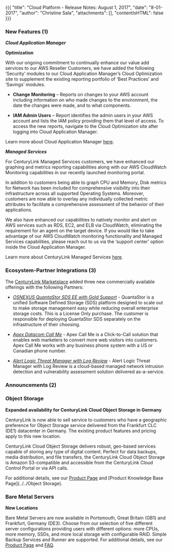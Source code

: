 {{{
"title": "Cloud Platform - Release Notes: August 1, 2017",
"date": "8-01-2017",
"author": "Christine Sala",
"attachments": [],
"contentIsHTML": false
}}}

### New Features (1)

***Cloud Application Manager***

**Optimization**

With our ongoing commitment to continually enhance our value add services to our AWS Reseller Customers, we have added the following ‘Security’ modules to our Cloud Application Manager’s Cloud Optimization site to supplement the existing reporting portfolio of ‘Best Practices’ and ‘Savings’ modules.                                                                                                                    
* **Change Monitoring** – Reports on changes to your AWS account including information on who made changes to the environment, the date the changes were made, and to what components.

* **IAM Admin Users** – Report identifies the admin users in your AWS account and lists the IAM policy providing them that level of access. To access the new reports, navigate to the Cloud Optimization site after logging into Cloud Application Manager.

Learn more about Cloud Application Manager [here](https://www.ctl.io/cloud-application-manager/).

***Managed Services***

For CenturyLink Managed Services customers, we have enhanced our graphing and metrics reporting capabilities along with our AWS CloudWatch Monitoring capabilities in our recently launched monitoring portal.

In addition to customers being able to graph CPU and Memory, Disk metrics for Network has been included for comprehensive visibility into their infrastructure across all supported Operating Systems. Moreover, customers are now able to overlay any individually collected metric attributes to facilitate a comprehensive assessment of the behavior of their applications.

We also have enhanced our capabilities to natively monitor and alert on AWS services such as RDS, EC2, and ELB via CloudWatch, eliminating the requirement for an agent on the target device. If you would like to take advantage of our AWS CloudWatch monitoring functionality and Managed Services capabilities, please reach out to us via the ‘support center’ option inside the Cloud Application Manager.

Learn more about CenturyLink Managed Services [here](https://www.ctl.io/product-overview/#managed-services).

### Ecosystem-Partner Integrations (3)

The [CenturyLink Marketplace](https://www.ctl.io/marketplace/) added three new commercially available offerings with the following Partners:

* [*OSNEXUS QuantaStor SDS EE with Gold Support*](https://www.ctl.io/marketplace/partner/ZV5T/product/QuantaStor%20SDS%20with%20Gold%20Support%20%20%28License%20Only%29/) - QuantaStor is a unified Software Defined Storage (SDS) platform designed to scale out to make storage management easy while reducing overall enterprise storage costs. This is a License Only purchase. The customer is responsible for deploying QuantaStor SDS separately on the infrastructure of their choosing.

* [*Apex Datacom Call Me*](https://www.ctl.io/marketplace/partner/APEX/product/Call%20Me%20Express/) - Apex Call Me is a Click-to-Call solution that enables web marketers to convert more web visitors into customers. Apex Call Me works with any business phone system with a US or Canadian phone number.

* [*Alert Logic Threat Manager with Log Review*](https://www.ctl.io/marketplace/partner/PST/product/Alert%20Logic%20Log%20Manager%20with%20Log%20Review/) - Alert Logic Threat Manager with Log Review is a cloud-based managed network intrusion detection and vulnerability assessment solution delivered as-a-service.

### Announcements (2)

### Object Storage

**Expanded availability for CenturyLink Cloud Object Storage in Germany**

CenturyLink is now able to sell service to customers who have a geographic preference for Object Storage service delivered from the Frankfurt CLC (DE1) datacenter in Germany. The existing product features and pricing apply to this new location.

CenturyLink Cloud Object Storage delivers robust, geo-based services capable of storing any type of digital content. Perfect for data backups, media distribution, and file transfers, the CenturyLink Cloud Object Storage is Amazon S3-compatible and accessible from the CenturyLink Cloud Control Portal or via API calls.

For additional details, see our [Product Page](https://www.ctl.io/object-storage/) and [Product Knowledge Base Page](../../Object Storage).

### Bare Metal Servers

**New Locations**

Bare Metal Servers are now available in Portsmouth, Great Britain (GB1) and Frankfurt, Germany (DE3). Choose from our selection of five different server configurations providing users with different options: more CPUs, more memory, SSDs, and more local storage with configurable RAID. Simple Backup Services and Runner are supported.
For additional details, see our [Product Page](https://www.ctl.io/bare-metal/) and [FAQ](../../Servers/bare-metal-faq.md).
